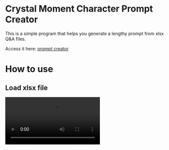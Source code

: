 # Crystal Moment Character Prompt Creator
This is a simple program that helps you generate a lengthy prompt from xlsx Q&A files. 

Access it here: [prompt creator](https://igamenovoer.github.io/crystal-moment/)

# How to use

## Load xlsx file
<video src="examples/load-xlsx.mp4">

## Create a complete prompt
<video src="examples/complete.mp4">

## Create prompt using all rows
<video src="examples/for-each-prompt.mp4">

## Create prompt using selected rows
<video src="examples/static-prompt.mp4">

